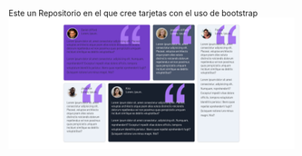 Este un Repositorio en el que cree tarjetas con el uso de bootstrap
![tarjetas Bootstrap](./images/tarjetas.png)
